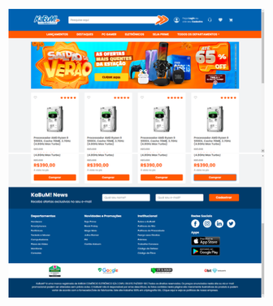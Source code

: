 ![alt text](https://github.com/dassatavares/Kabum/blob/master/img/1.png)
![alt text](https://github.com/dassatavares/Kabum/blob/master/img/2.png)
